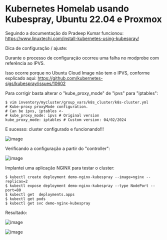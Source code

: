 # Kubernetes Homelab usando Kubespray, Ubuntu 22.04 e Proxmox

Seguindo a documentação do Pradeep Kumar funcionou: https://www.linuxtechi.com/install-kubernetes-using-kubespray/

Dica de configuração / ajuste:

Durante o processo de configuração ocorreu uma falha no modprobe com referência ao IPVS.

Isso ocorre porque no Ubuntu Cloud Image não tem o IPVS, conforme explicado aqui: https://github.com/kubernetes-sigs/kubespray/issues/10602

Para corrigir basta alterar o "kube_proxy_mode" de "ipvs" para "iptables":

```
$ vim inventory/mycluster/group_vars/k8s_cluster/k8s-cluster.yml
# Kube-proxy proxyMode configuration.
# Can be ipvs, iptables <-
# kube_proxy_mode: ipvs # Original version
kube_proxy_mode: iptables # Custom version: 04/02/2024

```

E sucesso: cluster configurado e funcionando!!!

![image](https://github.com/zecaoliveira/kubespray-pve-k8s/assets/42525959/b514a70e-ed84-40fe-9fdd-234b59dbb8d6)

Verificando a configuração a partir do "controller":

![image](https://github.com/zecaoliveira/kubespray-pve-k8s/assets/42525959/02a1d250-a9bc-400a-92f4-e1e1465342c9)

Implantei uma aplicação NGINX para testar o cluster:

```
$ kubectl create deployment demo-nginx-kubespray --image=nginx --replicas=2
$ kubectl expose deployment demo-nginx-kubespray --type NodePort --port=80
$ kubectl get  deployments.apps
$ kubectl get pods
$ kubectl get svc demo-nginx-kubespray
```

Resultado:

![image](https://github.com/zecaoliveira/kubespray-pve-k8s/assets/42525959/f8641d5b-cd89-4389-a2cc-58b4f28d0c43)

![image](https://github.com/zecaoliveira/kubespray-pve-k8s/assets/42525959/0ed46dd9-aaa3-443b-963e-bdac3fb35fff)




